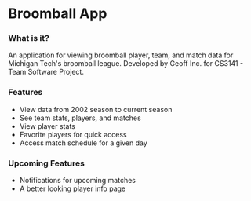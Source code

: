 # Broomball App

### What is it?
An application for viewing broomball player, team, and match data for Michigan Tech's broomball league. Developed by Geoff Inc. for CS3141 - Team Software Project.

### Features
  * View data from 2002 season to current season
  * See team stats, players, and matches
  * View player stats
  * Favorite players for quick access
  * Access match schedule for a given day

### Upcoming Features
  * Notifications for upcoming matches
  * A better looking player info page
